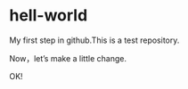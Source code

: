 # hell-world
My first step in github.This is a test repository.


Now，let’s make a little change.

OK!
